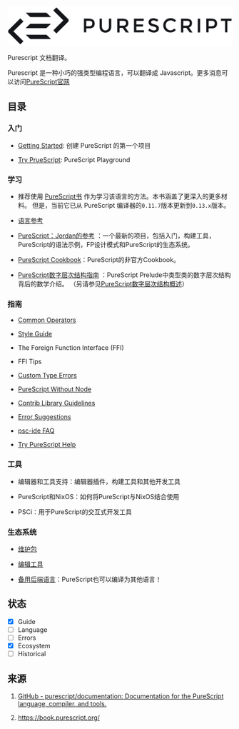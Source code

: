 ![Purescript_logo](https://github.com/purescript/purescript/raw/master/logo.png)

Purescript 文档翻译。

Purescript 是一种小巧的强类型编程语言，可以翻译成 Javascript。更多消息可以访问[PureScript官网](http://purescript.org/)

## 目录

### 入门

+ [Getting Started](guides/Getting-Started.md): 创建 PureScript 的第一个项目

+ [Try PrueScript](http://try.purescript.org/): PureScript Playground

### 学习

+ 推荐使用 [PureScript书](https://book.purescript.org/) 作为学习该语言的方法。本书涵盖了更深入的更多材料。 但是，当前它已从 PureScript 编译器的`0.11.7`版本更新到`0.13.x`版本。

+ [语言参考](language/readme.md)

+ [PureScript：Jordan的参考](https://github.com/JordanMartinez/purescript-jordans-reference) ：一个最新的项目，包括入门，构建工具，PureScript的语法示例，FP设计模式和PureScript的生态系统。

+ [PureScript Cookbook](https://github.com/JordanMartinez/purescript-cookbook)：PureScript的非官方Cookbook。

+ [PureScript数字层次结构指南](https://a-guide-to-the-purescript-numeric-hierarchy.readthedocs.io/en/latest/index.html) ：PureScript Prelude中类型类的数字层次结构背后的数学介绍。 （另请参见[PureScript数字层次结构概述](https://harry.garrood.me/numeric-hierarchy-overview/)）

### 指南

- [Common Operators](guides/Common%20Operators.md)

- [Style Guide](guides/Style-Guide.md)

- The Foreign Function Interface (FFI)

- FFI Tips

- [Custom Type Errors](guides/Custom-Type-Errors.md)

- [PureScript Without Node](guides/PureScript-Without-Node.md)

- [Contrib Library Guidelines](guides/Contrib-Guidelines.md)

- [Error Suggestions](guides/Error-Suggestions.md)

- [psc-ide FAQ](guides/psc-ide-FAQ.md)

- [Try PureScript Help](https://github.com/purescript/trypurescript/blob/gh-pages/README.md)

### 工具

+ 编辑器和工具支持：编辑器插件，构建工具和其他开发工具

+ PureScript和NixOS：如何将PureScript与NixOS结合使用

+ PSCi：用于PureScript的交互式开发工具

### 生态系统

+ [维护包](ecosystem/Maintained-Packages.md)

+ [编辑工具](ecosystem/Editor-and-tool-support.md)

+ [备用后端语言](ecosystem/Alternate-backends.md)：PureScript也可以编译为其他语言！

## 状态

- [x] Guide
- [ ] Language
- [ ] Errors
- [x] Ecosystem
- [ ] Historical

## 来源

1. [GitHub - purescript/documentation: Documentation for the PureScript language, compiler, and tools.](https://github.com/purescript/documentation)

1. https://book.purescript.org/
